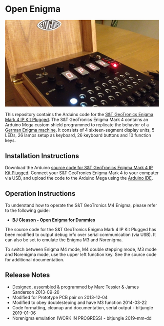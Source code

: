 # Open Enigma

[![Banner](docs/banner.jpg)](https://www.instructables.com/id/Make-your-own-Enigma-Replica/)

This repository contains the Arduino code for the [S&T GeoTronics Enigma Mark 4 IP Kit Plugged](https://www.stgeotronics.com/Enigma-Mark-4-IP-Kit-Plugged-KIT-Enigma-Plugged.htm). The S&T 
GeoTronics Enigma Mark 4 contains an Arduino Mega custom shield programmed to replicate the 
behavior of a [German Enigma machine](https://en.wikipedia.org/wiki/Enigma_machine). 
It consists of 4 sixteen-segment display units, 5 LEDs, 26 lamps setup as keyboard, 26 keyboard 
buttons and 10 function keys. 

## Installation Instructions

Download the Arduino [source code for S&T GeoTronics Enigma Mark 4 IP Kit Plugged](Open_Enigma_M4_Plugboard/Open_Enigma_M4_Plugboard.ino). Connect your S&T GeoTronics Enigma 
Mark 4 to your computer via USB, and upload the code to the Arduino Mega using the 
[Arduino IDE](https://www.arduino.cc/en/Main/Software).

## Operation Instructions

To understand how to operate the S&T GeoTronics M4 Enigma, please refer to the following guide:

 - **[BJ Gleason - Open Enigma for Dummies](docs/BJ%20Gleason%20-%20Open%20Enigma%20for%20Dummies.pdf)**

The source code for the S&T GeoTronics Enigma Mark 4 IP Kit Plugged has been modified to 
output debug info over serial communication (via USB). It can also be set to emulate the 
Enigma M3 and Norenigma. 

To switch between Enigma M4 mode, M4 double stepping mode, M3 mode and Norenigma mode, 
use the upper left function key. See the source code for additional documentation.

## Release Notes

 - Designed, assembled & programmed by Marc Tessier & James Sanderson 2013-09-20
 - Modified for Prototype PCB pair on 2013-12-04
 - Modified to obey doublesteping and have M3 function 2014-03-22
 - Code formatting, cleanup and documentation, serial output - bitjungle 2019-01-06
 - Norenigma emulation (WORK IN PROGRESS) - bitjungle 2019-mm-dd
